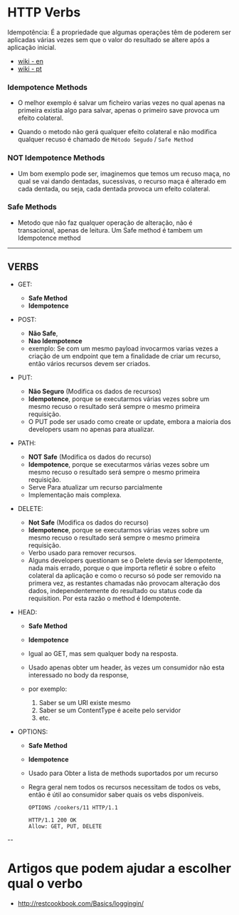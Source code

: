 # HTTP Verbs


Idempotência: É a propriedade que algumas operações têm de poderem ser aplicadas várias vezes sem que o valor do resultado se altere após a aplicação inicial. 
 
- [wiki - en](https://en.wikipedia.org/wiki/Idempotence) 
- [wiki - pt](https://pt.wikipedia.org/wiki/Idempot%C3%AAncia) 
 
 
### Idempotence Methods 
 
- O melhor exemplo é salvar um ficheiro varias vezes no qual apenas na primeira existia algo para salvar, apenas o primeiro save provoca um efeito colateral. 
 
- Quando o metodo não gerá qualquer efeito colateral e não modifica qualquer recuso é chamado de `Método Segudo` / `Safe Method` 
 
 
### NOT Idempotence Methods
 
- Um bom exemplo pode ser, imaginemos que temos um recuso maça, no qual se vai dando dentadas, sucessivas, o recurso maça é alterado em cada dentada, ou seja, cada dentada provoca um efeito colateral.


### Safe Methods 

- Metodo que não faz qualquer operação de alteração, não é transacional, apenas de leitura. Um Safe method é tambem um Idempotence method  


--- 

## VERBS 
 
- GET:  
  - **Safe Method**  
  - **Idempotence** 
 
- POST:  
  - **Não Safe**,  
  - **Nao Idempotence** 
  - exemplo: Se com um mesmo payload invocarmos varias vezes a criação de um endpoint que tem a finalidade de criar um recurso, então vários recursos devem ser criados. 
  
- PUT: 
  - **Não Seguro** (Modifica os dados de recursos) 
  - **Idempotence**, porque se executarmos várias vezes sobre um mesmo recuso o resultado será sempre o mesmo primeira requisição. 
  - O PUT pode ser usado como create or update, embora a maioria dos developers usam no apenas para atualizar. 
 
- PATH:  
  - **NOT Safe** (Modifica os dados do recurso) 
  - **Idempotence**, porque se executarmos várias vezes sobre um mesmo recuso o resultado será sempre o mesmo primeira requisição. 
  - Serve Para atualizar um recurso parcialmente 
  - Implementação mais complexa. 
  
- DELETE: 
  - **Not Safe** (Modifica os dados do recurso) 
  - **Idempotence**, porque se executarmos várias vezes sobre um mesmo recuso o resultado será sempre o mesmo primeira requisição. 
  - Verbo usado para remover recursos. 
  - Alguns developers questionam se o Delete devia ser Idempotente, nada mais errado, porque o que importa refletir é sobre o efeito colateral da aplicação e como o recurso só pode ser removido na primera vez, as restantes chamadas não provocam alteração dos dados, independentemente do resultado ou status code da requisition. Por esta razão o method é Idempotente. 
  
- HEAD: 
  - **Safe Method**  
  - **Idempotence** 
  - Igual ao GET, mas sem qualquer body na resposta. 
  - Usado apenas obter um header, às vezes um consumidor não esta interessado no body da response,  
  - por exemplo:  
  
    1. Saber se um URI existe mesmo 
    2. Saber se um ContentType é aceite pelo servidor 
    3. etc. 
 
- OPTIONS: 
  - **Safe Method**  
  - **Idempotence** 
  - Usado para Obter a lista de methods suportados por um recurso 
  - Regra geral nem todos os recursos necessitam de todos os vebs, então é útil ao consumidor saber quais os vebs disponíveis. 
  
    ``` 
    OPTIONS /cookers/11 HTTP/1.1 
      
    HTTP/1.1 200 OK 
    Allow: GET, PUT, DELETE 
    ```
    
-- 

# Artigos que podem ajudar a escolher qual o verbo

-  http://restcookbook.com/Basics/loggingin/